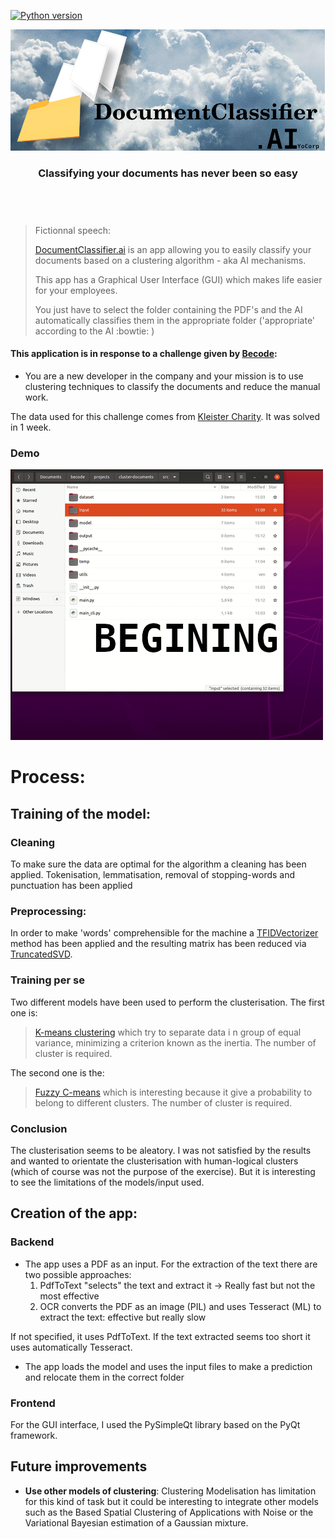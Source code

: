 [![Python version](https://img.shields.io/badge/Python-3.8-blue.svg)](https://www.python.org/downloads/release/python-380/)

<!-- PROJECT LOGO -->

<p align="center">
<img src="assets/logo_stretch.png" alt="logo" width="600"/>
</p>

  <h3 align="center">
    Classifying your documents has never been so easy
  </h3>
  <br/>

# 
<blockquote>Fictionnal speech:

[DocumentClassifier.ai](https://github.com/yolannos/cluster-documents) is an app allowing you to easily classify your documents based on a clustering algorithm - aka AI mechanisms.

This app has a Graphical User Interface (GUI) which makes life easier for your employees. 

You just have to select the folder containing the PDF's and the AI automatically classifies them in the appropriate folder ('appropriate' according to the AI :bowtie: )
</blockquote>

#### This application is in response to a challenge given by [Becode](https://becode.org/):
- You are a new developer in the company and your mission is to use clustering techniques to classify the documents and reduce the manual work. 

The data used for this challenge comes from [Kleister Charity](https://github.com/applicaai/kleister-charity/tree/master/train).
It was solved in 1 week.


### __Demo__
<img src="assets/demo.gif" alt="demo" width="500"/>

# Process:
## Training of the model:
### Cleaning
To make sure the data are optimal for the algorithm a cleaning has been applied. Tokenisation, lemmatisation, removal of stopping-words and punctuation has been applied
### Preprocessing:
In order to make 'words' comprehensible for the machine a [TFIDVectorizer](https://scikit-learn.org/stable/modules/generated/sklearn.feature_extraction.text.TfidfVectorizer.html) method has been applied and the resulting matrix has been reduced via [TruncatedSVD](https://scikit-learn.org/stable/modules/generated/sklearn.decomposition.TruncatedSVD.html).
### Training per se
Two different models have been used to perform the clusterisation. The first one is:
>[K-means clustering](https://scikit-learn.org/stable/modules/generated/sklearn.cluster.KMeans.html) which try to separate data i n group of equal variance, minimizing a criterion known as the inertia. The number of cluster is required.

The second one is the:
>[Fuzzy C-means](https://www.sciencedirect.com/science/article/pii/0098300484900207?via%3Dihub) which is interesting because it give a probability to belong to different clusters. The number of cluster is required.

### Conclusion
The clusterisation seems to be aleatory. I was not satisfied by the results and wanted to orientate the clusterisation with human-logical clusters (which of course was not the purpose of the exercise). But it is interesting to see the limitations of the models/input used.

## Creation of the app:
### Backend
- The app uses a PDF as an input. For the extraction of the text there are two possible approaches:
  1) PdfToText "selects" the text and extract it -> Really fast but not the most effective
  2) OCR converts the PDF as an image (PIL) and uses Tesseract (ML) to extract the text: effective but really slow
    
If not specified, it uses PdfToText. If the text extracted seems too short it uses automatically Tesseract.
    
- The app loads the model and uses the input files to make a prediction and relocate them in the correct folder
### Frontend
For the GUI interface, I used the PySimpleQt library based on the PyQt framework. 

## Future improvements

- **Use other models of clustering**: Clustering Modelisation has limitation for this kind of task but it could be interesting to integrate other models such as the Based Spatial Clustering of Applications with Noise or the Variational Bayesian estimation of a Gaussian mixture.

